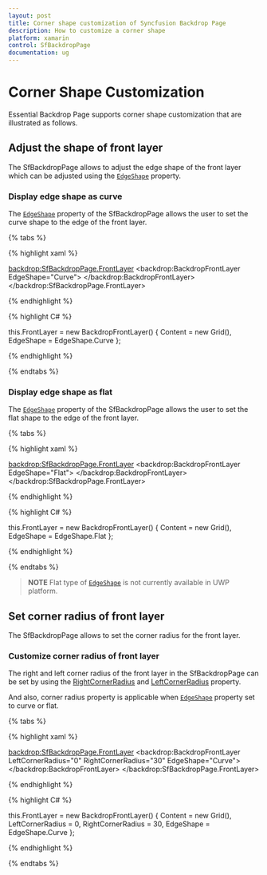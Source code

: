 ```yaml
---
layout: post
title: Corner shape customization of Syncfusion Backdrop Page
description: How to customize a corner shape
platform: xamarin
control: SfBackdropPage
documentation: ug
---
```


# Corner Shape Customization

Essential Backdrop Page supports corner shape customization that are illustrated as follows.

## Adjust the shape of front layer

The SfBackdropPage allows to adjust the edge shape of the front layer which can be adjusted using the [`EdgeShape`](https://help.syncfusion.com/cr/xamarin/Syncfusion.SfBackdrop.XForms~Syncfusion.XForms.Backdrop.BackdropFrontLayer~EdgeShape.html) property.

### Display edge shape as curve
The [`EdgeShape`](https://help.syncfusion.com/cr/xamarin/Syncfusion.SfBackdrop.XForms~Syncfusion.XForms.Backdrop.BackdropFrontLayer~EdgeShape.html) property of the SfBackdropPage allows the user to set the curve shape to the edge of the front layer.

{% tabs %} 

{% highlight xaml %} 

<backdrop:SfBackdropPage.FrontLayer>
        <backdrop:BackdropFrontLayer EdgeShape="Curve">
            <Grid />
        </backdrop:BackdropFrontLayer>
</backdrop:SfBackdropPage.FrontLayer> 


{% endhighlight %}

{% highlight C# %} 

this.FrontLayer = new BackdropFrontLayer()
{
Content = new Grid(),
EdgeShape = EdgeShape.Curve
};

{% endhighlight %}

{% endtabs %}

### Display edge shape as flat

The [`EdgeShape`](https://help.syncfusion.com/cr/xamarin/Syncfusion.SfBackdrop.XForms~Syncfusion.XForms.Backdrop.BackdropFrontLayer~EdgeShape.html) property of the SfBackdropPage allows the user to set the flat shape to the edge of the front layer.

{% tabs %} 

{% highlight xaml %} 

<backdrop:SfBackdropPage.FrontLayer>
        <backdrop:BackdropFrontLayer EdgeShape="Flat">
            <Grid />
        </backdrop:BackdropFrontLayer>
</backdrop:SfBackdropPage.FrontLayer> 


{% endhighlight %}

{% highlight C# %} 

this.FrontLayer = new BackdropFrontLayer()
{
Content = new Grid(),
EdgeShape = EdgeShape.Flat
};

{% endhighlight %}

{% endtabs %}

>**NOTE**
Flat type of [`EdgeShape`](https://help.syncfusion.com/cr/xamarin/Syncfusion.SfBackdrop.XForms~Syncfusion.XForms.Backdrop.BackdropFrontLayer~EdgeShape.html) is not currently available in UWP platform.

## Set corner radius of front layer

The SfBackdropPage allows to set the corner radius for the front layer. 

### Customize corner radius of front layer

The right and left corner radius of the front layer in the SfBackdropPage can be set by using the [RightCornerRadius](https://help.syncfusion.com/cr/xamarin/Syncfusion.SfBackdrop.XForms~Syncfusion.XForms.Backdrop.BackdropFrontLayer~RightCornerRadius.html) and [LeftCornerRadius](https://help.syncfusion.com/cr/xamarin/Syncfusion.SfBackdrop.XForms~Syncfusion.XForms.Backdrop.BackdropFrontLayer~LeftCornerRadius.html) property.

And also, corner radius property is applicable when [`EdgeShape`](https://help.syncfusion.com/cr/xamarin/Syncfusion.SfBackdrop.XForms~Syncfusion.XForms.Backdrop.BackdropFrontLayer~EdgeShape.html) property set to curve or flat.

{% tabs %} 

{% highlight xaml %} 

<backdrop:SfBackdropPage.FrontLayer>
        <backdrop:BackdropFrontLayer LeftCornerRadius="0" RightCornerRadius="30" EdgeShape="Curve">
            <Grid />
        </backdrop:BackdropFrontLayer>
</backdrop:SfBackdropPage.FrontLayer> 


{% endhighlight %}

{% highlight C# %} 

this.FrontLayer = new BackdropFrontLayer()
{
	Content = new Grid(),
	LeftCornerRadius = 0,
	RightCornerRadius = 30,
	EdgeShape = EdgeShape.Curve
};

{% endhighlight %}

{% endtabs %}


